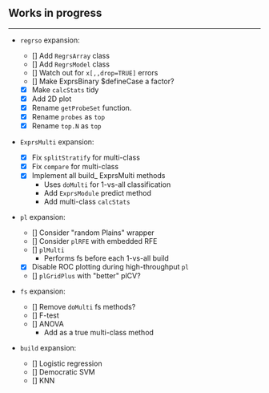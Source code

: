 ## Works in progress
---------------------
* `regrso` expansion:
  * [] Add `RegrsArray` class
  * [] Add `RegrsModel` class
  * [] Watch out for `x[,,drop=TRUE]` errors
  * [] Make ExprsBinary $defineCase a factor?
  * [x] Make `calcStats` tidy
  * [x] Add 2D plot
  * [x] Rename `getProbeSet` function.
  * [x] Rename `probes` as `top`
  * [x] Rename `top.N` as `top`
  
* `ExprsMulti` expansion:
  * [x] Fix `splitStratify` for multi-class
  * [x] Fix `compare` for multi-class
  * [x] Implement all build_ ExprsMulti methods
    * Uses `doMulti` for 1-vs-all classification
    * Add `ExprsModule` predict method
    * Add multi-class `calcStats`
    
* `pl` expansion:
  * [] Consider "random Plains" wrapper
  * [] Consider `plRFE` with embedded RFE
  * [] `plMulti`
    * Performs fs before each 1-vs-all build
  * [x] Disable ROC plotting during high-throughput `pl`
  * [] `plGridPlus` with "better" plCV?
  
* `fs` expansion:
  * [] Remove `doMulti` fs methods?
  * [] F-test
  * [] ANOVA
    * Add as a true multi-class method
    
* `build` expansion:
  * [] Logistic regression
  * [] Democratic SVM
  * [] KNN
